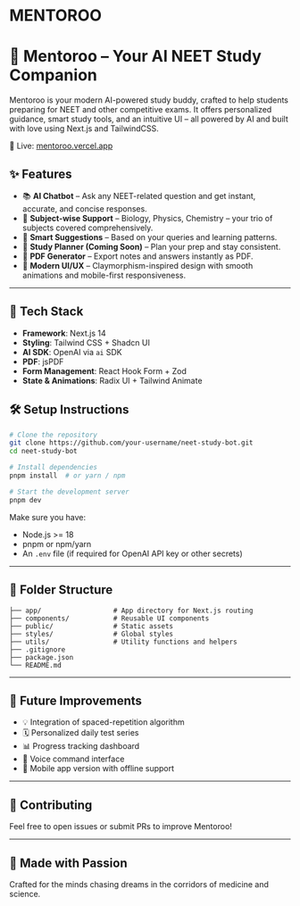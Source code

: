 # MENTOROO
# 🧠 Mentoroo – Your AI NEET Study Companion

Mentoroo is your modern AI-powered study buddy, crafted to help students preparing for NEET and other competitive exams. It offers personalized guidance, smart study tools, and an intuitive UI – all powered by AI and built with love using Next.js and TailwindCSS.

🔗 Live: [mentoroo.vercel.app](https://mentoroo.vercel.app)

## ✨ Features

- 📚 **AI Chatbot** – Ask any NEET-related question and get instant, accurate, and concise responses.
- 🧪 **Subject-wise Support** – Biology, Physics, Chemistry – your trio of subjects covered comprehensively.
- 🧠 **Smart Suggestions** – Based on your queries and learning patterns.
- 📅 **Study Planner (Coming Soon)** – Plan your prep and stay consistent.
- 📄 **PDF Generator** – Export notes and answers instantly as PDF.
- 💬 **Modern UI/UX** – Claymorphism-inspired design with smooth animations and mobile-first responsiveness.

---

## 🚀 Tech Stack

- **Framework**: Next.js 14
- **Styling**: Tailwind CSS + Shadcn UI
- **AI SDK**: OpenAI via `ai` SDK
- **PDF**: jsPDF
- **Form Management**: React Hook Form + Zod
- **State & Animations**: Radix UI + Tailwind Animate


## 🛠️ Setup Instructions

```bash
# Clone the repository
git clone https://github.com/your-username/neet-study-bot.git
cd neet-study-bot

# Install dependencies
pnpm install  # or yarn / npm

# Start the development server
pnpm dev
```

Make sure you have:

- Node.js >= 18
- pnpm or npm/yarn
- An `.env` file (if required for OpenAI API key or other secrets)

---

## 📁 Folder Structure

```
├── app/                  # App directory for Next.js routing
├── components/           # Reusable UI components
├── public/               # Static assets
├── styles/               # Global styles
├── utils/                # Utility functions and helpers
├── .gitignore
├── package.json
└── README.md
```

---

## 📌 Future Improvements

- 💡 Integration of spaced-repetition algorithm
- 🗓️ Personalized daily test series
- 📊 Progress tracking dashboard
- 🤖 Voice command interface
- 📱 Mobile app version with offline support

---

## 🙏 Contributing

Feel free to open issues or submit PRs to improve Mentoroo!

---

## 🧠 Made with Passion

Crafted for the minds chasing dreams in the corridors of medicine and science.

